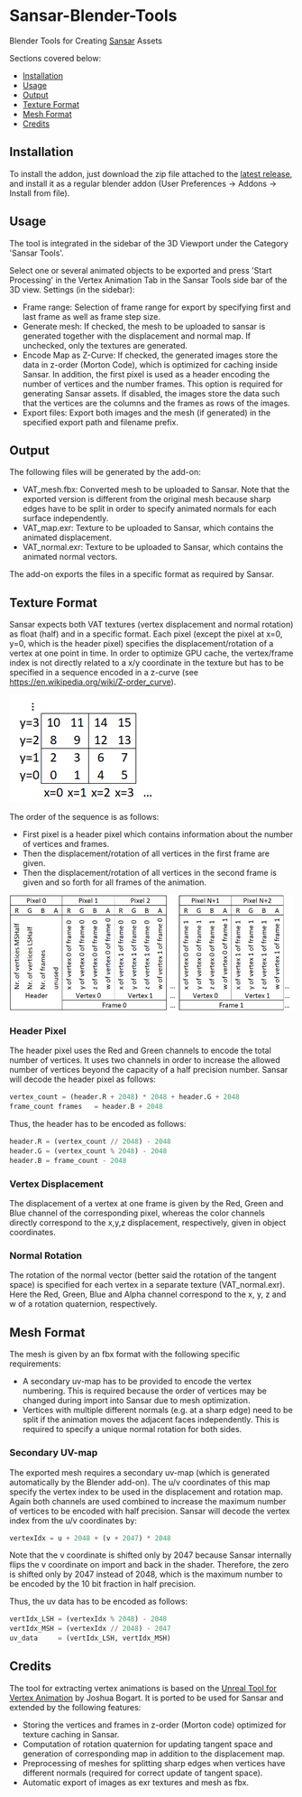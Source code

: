 # Sansar-Blender-Tools
Blender Tools for Creating [Sansar](https://sansar.com/) Assets

Sections covered below:
- [Installation](#installation)
- [Usage](#usage)
- [Output](#output)
- [Texture Format](#texture-format)
- [Mesh Format](#mesh-format)
- [Credits](#credits)

## Installation
To install the addon, just download the zip file attached to the [latest release](https://github.com/TENS0R/Sansar-Blender-Tools/releases/latest), and install it as a regular blender addon (User Preferences -> Addons -> Install from file).

## Usage
The tool is integrated in the sidebar of the 3D Viewport under the Category 'Sansar Tools'.

Select one or several animated objects to be exported and press 'Start Processing' in the Vertex Animation Tab in the Sansar Tools side bar of the 3D view.
Settings (in the sidebar):
 * Frame range: Selection of frame range for export by specifying first and last frame as well as frame step size.
 * Generate mesh: If checked, the mesh to be uploaded to sansar is generated together with the displacement and normal map. If unchecked, only the textures are generated. 
  * Encode Map as Z-Curve: If checked, the generated images store the data in z-order (Morton Code), which is optimized for caching inside Sansar. In addition, the first pixel is used as a header encoding the number of vertices and the number frames. This option is required for generating Sansar assets. If disabled, the images store the data such that the vertices are the columns and the frames as rows of the images.
 * Export files: Export both images and the mesh (if generated) in the specified export path and filename prefix.

 ## Output
The following files will be generated by the add-on:
 * VAT_mesh.fbx: Converted mesh to be uploaded to Sansar. Note that the exported version is different from the original mesh because sharp edges have to be split in order to specify animated normals for each surface independently. 
 * VAT_map.exr: Texture to be uploaded to Sansar, which contains the animated displacement. 
 * VAT_normal.exr: Texture to be uploaded to Sansar, which contains the animated normal vectors. 

The add-on exports the files in a specific format as required by Sansar. 

## Texture Format
Sansar expects both VAT textures (vertex displacement and normal rotation) as float (half) and in a specific format. Each pixel (except the pixel at x=0, y=0, which is the header pixel) specifies the displacement/rotation of a vertex at one point in time. In order to optimize GPU cache, the vertex/frame index is not directly related to a x/y coordinate in the texture but has to be specified in a sequence encoded in a z-curve (see https://en.wikipedia.org/wiki/Z-order_curve). 

![Definition of the z-curve](docs/z_curve.png "z-curve definition")

The order of the sequence is as follows: 
* First pixel is a header pixel which contains information about the number of vertices and frames. 
* Then the displacement/rotation of all vertices in the first frame are given.
* Then the displacement/rotation of all vertices in the second frame is given and so forth for all frames of the animation. 

![Definition of the pixel sequence](docs/pixel_sequence.png "Pixel sequence")

### Header Pixel
The header pixel uses the Red and Green channels to encode the total number of vertices. It uses two channels in order to increase the allowed number of vertices beyond the capacity of a half precision number. Sansar will decode the header pixel as follows:
```python
vertex_count = (header.R + 2048) * 2048 + header.G + 2048 
frame_count frames   = header.B + 2048
```
Thus, the header has to be encoded as follows:
```python
header.R = (vertex_count // 2048) - 2048
header.G = (vertex_count % 2048) - 2048 
header.B = frame_count - 2048 
```
### Vertex Displacement
The displacement of a vertex at one frame is given by the Red, Green and Blue channel of the corresponding pixel, whereas the color channels directly correspond to the x,y,z displacement, respectively, given in object coordinates.

### Normal Rotation
The rotation of the normal vector (better said the rotation of the tangent space) is specified for each vertex in a separate texture (VAT_normal.exr). Here the Red, Green, Blue and Alpha channel correspond to the x, y, z and w of a rotation quaternion, respectively. 

## Mesh Format
The mesh is given by an fbx format with the following specific requirements:
* A secondary uv-map has to be provided to encode the vertex numbering. This is required because the order of vertices may be changed during import into Sansar due to mesh optimization. 
* Vertices with multiple different normals (e.g. at a sharp edge) need to be split if the animation moves the adjacent faces independently. This is required to specify a unique normal rotation for both sides. 

### Secondary UV-map
The exported mesh requires a secondary uv-map (which is generated automatically by the Blender add-on). The u/v coordinates of this map specify the vertex index to be used in the displacement and rotation map. Again both channels are used combined to increase the maximum number of vertices to be encoded with half precision. 
Sansar will decode the vertex index from the u/v coordinates by:
```python
vertexIdx = u + 2048 + (v + 2047) * 2048
```
Note that the v coordinate is shifted only by 2047 because Sansar internally flips the v coordinate on import and back in the shader. Therefore, the zero is shifted only by 2047 instead of 2048, which is the maximum number to be encoded by the 10 bit fraction in half precision. 

Thus, the uv data has to be encoded as follows:
```python
vertIdx_LSH = (vertexIdx % 2048) - 2048 
vertIdx_MSH = (vertexIdx // 2048) - 2047 
uv_data     = (vertIdx_LSH, vertIdx_MSH)
```

## Credits
The tool for extracting vertex animations is based on the [Unreal Tool for Vertex Animation](https://github.com/JoshRBogart/unreal_tools) by Joshua Bogart. It is ported to be used for Sansar and extended by the following features:
 * Storing the vertices and frames in z-order (Morton code) optimized for texture caching in Sansar.
 * Computation of rotation quaternion for updating tangent space and generation of corresponding map in addition to the displacement map.
 * Preprocessing of meshes for splitting sharp edges when vertices have different normals (required for correct update of tangent space).
 * Automatic export of images as exr textures and mesh as fbx.
